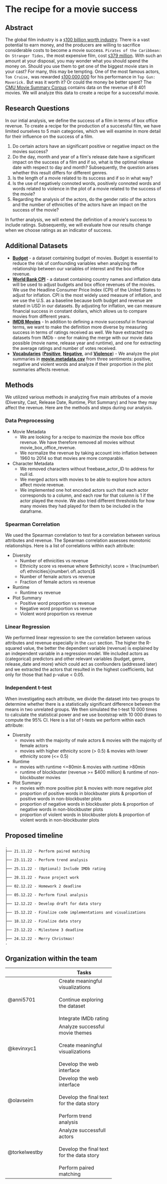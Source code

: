 # The recipe for a movie success 
## Abstract
The global film industry is a [`$`100 billion worth industry](https://en.wikipedia.org/wiki/Film_industry). There is a vast potential to earn money, and the producers are willing to sacrifice considerable costs to become a movie success. `Pirates of the Caribbean: On Stranger Tides,` the most expensive film, cost [`$`379 million](https://en.wikipedia.org/wiki/List_of_most_expensive_films). With such an amount at your disposal, you may wonder what you should spend the money on. Should you use them to get one of the biggest movie stars in your cast? For many, this may be tempting. One of the most famous actors, `Tom Cruise,` was rewarded [`$`100,000,000](https://en.wikipedia.org/wiki/List_of_highest-paid_film_actors) for his performance in `Top Gun: Maverick.` But was it worth it? Or could the money be better spent? The [CMU Movie Summary Corpus](http://www.cs.cmu.edu/~ark/personas/) contains data on the revenue of  8 401 movies. We will analyze this data to create a recipe for a successful movie.

## Research Questions
In our intial analysis, we define the success of a film in terms of box office revenue. To create a recipe for the production of a successful film, we have limited ourselves to 5 main categories, which we will examine in more detail for their influence on the success of a film.

1. Do certain actors have an significant positive or negative impact on the movies success?
2. Do the day, month and year of a film's release date have a significant impact on the success of a film and if so, what is the optimal release date with respect to day and month? Subsequently, the question arises whether this result differs for different genres.
3. Is the length of a movie related to its success and if so in what way?
4. Is the use of negatively connoted words, positively connoted words and words related to violence in the plot of a movie related to the success of the movie?
5. Regarding the analysis of the actors, do the gender ratio of the actors and the number of ethnicities of the actors have an impact on the success of the movie?

In further analysis, we will extend the definition of a movie's success to include ratings. Subsequently, we will evaluate how our results change when we choose ratings as an indicator of success.

## Additional Datasets
- [**Budget**](https://www.kaggle.com/datasets/rounakbanik/the-movies-dataset?resource=download&select=movies_metadata.csv) - a dataset containing budget of movies. Budget is essential to reduce the risk of confounding variables when analyzing the relationship between our variables of interest and the box office revenue. 
- [**World Bank CPI**](https://data.worldbank.org/indicator/FP.CPI.TOTL.ZG?end=2012&start=1990&view=chart) - a dataset containing country names and inflation data will be used to adjust budgets and box office revenues of the movies. We use the Headline Consumer Price Index (CPI) of the United States to adjust for inflation. CPI is the most widely used measure of inflation, and we use the U.S. as a baseline because both budget and revenue are stated in USD in our datasets. By adjusting for inflation, we can measure financial success in constant dollars, which allows us to compare movies from different years. 
- [**IMDB Movies**](https://www.imdb.com/interfaces/) - In addition to defining a movie successful in financial terms, we want to make the definition more diverse by measuring success in terms of ratings received as well. We have extracted two datasets from IMDb - one for making the merge with our movie data possible (movie name, release year and runtime), and one for extracting the average ratings and number of votes received.
- [**Vocabularies**](https://drive.google.com/drive/folders/1-KcpE8cju60CcNXWc_gPZ6x3V8r7T5eH?usp=share_link) ([**Positive**](https://ptrckprry.com/course/ssd/data/positive-words.txt), [**Negative**](https://ptrckprry.com/course/ssd/data/negative-words.txt), and [**Violence**](https://myvocabulary.com/word-list/violence-vocabulary/)) - We analyze the plot summaries in [**movie.metadata.csv**](https://drive.google.com/file/d/18ZLIKZsH41qls54Gy1qSYW1xtovf9Ke9/view?usp=share_link) from three sentiments: positive, negative and violent words and analyze if their proportion in the plot summaries affects revenue. 


## Methods

We utilized various methods in analyzing five main attributes of a movie (Diversity, Cast, Release Date, Runtime, Plot Summary) and how they may affect the revenue. Here are the methods and steps during our analysis.

### Data Preprocessing
- Movie Metadata
  - We are looking for a recipe to maximize the movie box office revenue. We have therefore removed all movies without movie_box_office_revenue.
  - We normalize the revenue by taking account into inflation between 1960 to 2014 so that movies are more comparable.
- Character Metadata
  - We removed characters without freebase_actor_ID to address for null id.
  - We merged actors with movies to be able to explore how actors affect movie revenue.
  - We implemented one hot encoded actors such that each actor corresponds to a column, and each row for that column is 1 if the actor played the movie. We also tried different thresholds for how many movies they had played for them to be included in the dataframe.

### Spearman Correlation
We used the Spearman correlation to test for a correlation between various attributes and revenue. The Spearman correlation assesses monotonic relationships. Here is a list of correlations within each attribute:
- Diversity
  - Number of ethnicities vs revenue
  - Ethnicity score vs revenue where $ethnicity\ score = \frac{number\ of\ ethnicities}{number\ of\ actors}$
  - Number of female actors vs revenue
  - Fraction of female actors vs revenue
- Runtime
  - Runtime vs revenue
- Plot Summary
  - Positive word proportion vs revenue
  - Negative word proportion vs revenue
  - Violent word proportion vs revenue

### Linear Regression
We performed linear regression to see the correlation between various attributes and revenue especially in the `cast` section. The higher the R-squared value, the better the dependent variable (revenue) is explained by an independent variable in a regression model. We included actors as (categorical) predictors and other relevant variables (budget, genre, release_date and more) which could act as confounders (addressed later) and we extracted the actors that resulted in the highest coefficients, but only for those that had p-value < 0.05. 

### Independent t-test
When investigating each attribute, we divide the dataset into two groups to determine whether there is a statistically significant difference between the means in two unrelated groups. We then simulated the t-test 10 000 times to calculate the statistical power and we use bootstrap with 10 000 draws to compute the 95% CI. Here is a list of t-tests we perform within each attribute:
- Diversity
  - movies with the majority of male actors & movies with the majority of female actors
  - movies with higher ethnicity score (> 0.5) & movies with lower ethnicity score (<= 0.5) 
- Runtime
  - movies with runtime <=80min & movies with runtime >80min
  - runtime of blockbuster (revenue >= $400 million) & runtime of non-blockbuster movies
- Plot Summary
  - movies with more positive plot & movies with more negative plot
  - proportion of positive words in blockbuster plots & proportion of positive words in non-blockbuster plots
  - proportion of negative words in blockbuster plots & proportion of negative words in non-blockbuster plots
  - proportion of violent words in blockbuster plots & proportion of violent words in non-blockbuster plots
  
  
 
  

## Proposed timeline
```
.
├── 21.11.22 - Perform paired matching
│  
├── 23.11.22 - Perform trend analysis
│  
├── 25.11.22 - (Optional) Include IMDb rating
│  
├── 28.11.22 - Pause project work
│  
├── 02.12.22 - Homework 2 deadline
│    
├── 05.12.22 - Perform final analysis
│  
├── 12.12.22 - Develop draft for data story
│  
├── 15.12.22 - Finalize code implementations and visualizations
│  
├── 18.12.22 - Finalize data story
│  
├── 23.12.22 - Milestone 3 deadline
│  
├── 24.12.22 - Merry Christmas!
.

```

## Organization within the team 
<table class="tg" style="undefined;table-layout: fixed; width: 342px">
<colgroup>
<col style="width: 164px">
<col style="width: 178px">
</colgroup>
<thead>
  <tr>
    <th class="tg-0lax"></th>
    <th class="tg-0lax">Tasks</th>
  </tr>
</thead>
<tbody>
  <tr>
    <td class="tg-0lax">@anni5701</td>
    <td class="tg-0lax">Create meaningful visualizations<br><br>Continue exploring the dataset<br><br>Integrate IMDb rating</td>
  </tr>
  <tr>
    <td class="tg-0lax">@kevinxyc1</td>
    <td class="tg-0lax">Analyze successful movie themes<br><br>Create meaningful visualizations<br><br>Develop the web interface</td>
  </tr>
  <tr>
    <td class="tg-0lax">@olavseim</td>
    <td class="tg-0lax">Develop the web interface<br><br>Develop the final text for the data story<br><br>Perform trend analysis</td>
  </tr>
  <tr>
    <td class="tg-0lax">@torkelwestby</td>
    <td class="tg-0lax">Analyze successfull actors<br><br>Develop the final text for the data story<br><br>Perform paired matching</td>
  </tr>
</tbody>
</table>
